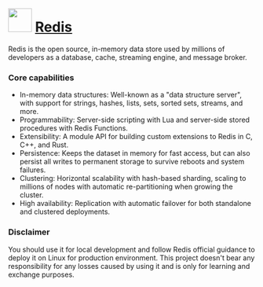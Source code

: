 # <img src="https://cdn.jsdelivr.net/gh/Thilas/chocolatey-packages@47b08189f6a528f9ad9a9b8b578486b730b86f66/redis/icon.png" width="48" height="48"/> [Redis](https://community.chocolatey.org/packages/redis)

Redis is the open source, in-memory data store used by millions of developers as a database, cache, streaming engine, and message broker.

### Core capabilities

- In-memory data structures: Well-known as a "data structure server", with support for strings, hashes, lists, sets, sorted sets, streams, and more.
- Programmability: Server-side scripting with Lua and server-side stored procedures with Redis Functions.
- Extensibility: A module API for building custom extensions to Redis in C, C++, and Rust.
- Persistence: Keeps the dataset in memory for fast access, but can also persist all writes to permanent storage to survive reboots and system failures.
- Clustering: Horizontal scalability with hash-based sharding, scaling to millions of nodes with automatic re-partitioning when growing the cluster.
- High availability: Replication with automatic failover for both standalone and clustered deployments.

### Disclaimer

You should use it for local development and follow Redis official guidance to deploy it on Linux for production environment. This project doesn't bear any responsibility for any losses caused by using it and is only for learning and exchange purposes.
